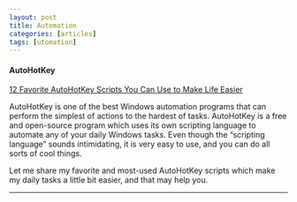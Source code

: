 ```yaml
---
layout: post
title: Automation
categories: [articles]
tags: [utomation]
---
```


<!--more-->

#### AutoHotKey

[12 Favorite AutoHotKey Scripts You Can Use to Make Life Easier](https://www.maketecheasier.com/favorite-autohotkey-scripts/)

AutoHotKey is one of the best Windows automation programs that can perform the simplest of actions to the hardest of tasks. AutoHotKey is a free and open-source program which uses its own scripting language to automate any of your daily Windows tasks. Even though the “scripting language” sounds intimidating, it is very easy to use, and you can do all sorts of cool things.

Let me share my favorite and most-used AutoHotKey scripts which make my daily tasks a little bit easier, and that may help you.

---